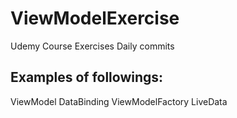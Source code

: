 # ViewModelExercise
Udemy Course Exercises
Daily commits

Examples of followings:
--------------------------------
ViewModel
DataBinding
ViewModelFactory
LiveData
